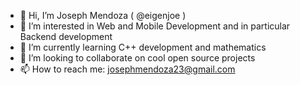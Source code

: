 - 👋 Hi, I’m Joseph Mendoza ( @eigenjoe )
- 👀 I’m interested in Web and Mobile Development and in particular Backend development
- 🌱 I’m currently learning C++ development and mathematics
- 💞️ I’m looking to collaborate on cool open source projects
- 📫 How to reach me: josephmendoza23@gmail.com

<!---
eigenjoe/eigenjoe is a ✨ special ✨ repository because its `README.md` (this file) appears on your GitHub profile.
You can click the Preview link to take a look at your changes.
--->
